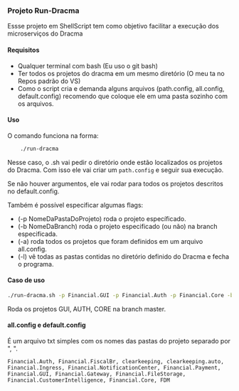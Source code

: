 ### Projeto Run-Dracma

Essse projeto em ShellScript tem como objetivo facilitar a execução dos microserviços do Dracma

#### Requisitos

- Qualquer terminal com bash (Eu uso o git bash)
- Ter todos os projetos do dracma em um mesmo diretório (O meu ta no Repos padrão do VS)
- Como o script cria e demanda alguns arquivos (path.config, all.config, default.config) recomendo que coloque ele em uma pasta sozinho com os arquivos.

#### Uso

O comando funciona na forma:
```sh
    ./run-dracma
```
Nesse caso, o .sh vai pedir o diretório onde estão localizados os projetos do Dracma. Com isso ele vai criar um `path.config` e seguir sua execução. 

Se não houver argumentos, ele vai rodar para todos os projetos descritos no default.config.

Também é possível especificar algumas flags:

- (-p NomeDaPastaDoProjeto) roda o projeto específicado.
- (-b NomeDaBranch) roda o projeto especificado (ou não) na branch especificada.
- (-a) roda todos os projetos que foram definidos em um arquivo all.config.
- (-l) vê todas as pastas contidas no diretório definido do Dracma e fecha o programa.  

#### Caso de uso

```sh
./run-dracma.sh -p Financial.GUI -p Financial.Auth -p Financial.Core -b master
```
Roda os projetos GUI, AUTH, CORE na branch master.

#### all.config e default.config

É um arquivo txt simples com os nomes das pastas do projeto separado por ", ".

```
Financial.Auth, Financial.FiscalBr, clearkeeping, clearkeeping.auto, Financial.Ingress, Financial.NotificationCenter, Financial.Payment, Financial.GUI, Financial.Gateway, Financial.FileStorage, Financial.CustomerIntelligence, Financial.Core, FDM
```